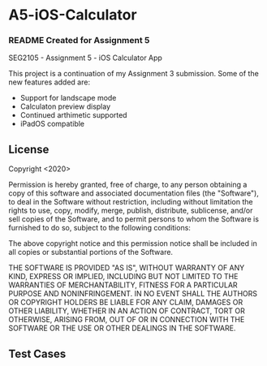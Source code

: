 # A5-iOS-Calculator
### README Created for Assignment 5

SEG2105 - Assignment 5 - iOS Calculator App

This project is a continuation of my Assignment 3 submission. Some of the new features added are:
* Support for landscape mode
* Calculaton preview display
* Continued arthimetic supported
* iPadOS compatible

## License

Copyright <2020> <Hridyansh Sharma>

Permission is hereby granted, free of charge, to any person obtaining a copy of this software and associated documentation files (the "Software"), to deal in the Software without restriction, including without limitation the rights to use, copy, modify, merge, publish, distribute, sublicense, and/or sell copies of the Software, and to permit persons to whom the Software is furnished to do so, subject to the following conditions:

The above copyright notice and this permission notice shall be included in all copies or substantial portions of the Software.

THE SOFTWARE IS PROVIDED "AS IS", WITHOUT WARRANTY OF ANY KIND, EXPRESS OR IMPLIED, INCLUDING BUT NOT LIMITED TO THE WARRANTIES OF MERCHANTABILITY, FITNESS FOR A PARTICULAR PURPOSE AND NONINFRINGEMENT. IN NO EVENT SHALL THE AUTHORS OR COPYRIGHT HOLDERS BE LIABLE FOR ANY CLAIM, DAMAGES OR OTHER LIABILITY, WHETHER IN AN ACTION OF CONTRACT, TORT OR OTHERWISE, ARISING FROM, OUT OF OR IN CONNECTION WITH THE SOFTWARE OR THE USE OR OTHER DEALINGS IN THE SOFTWARE.

## Test Cases



